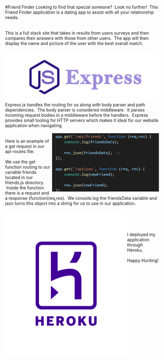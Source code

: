  #Friend Finder
Looking to find that special someone?&nbsp; Look no further!&nbsp; This Friend Finder application is a dating app to assist with all your relationship needs. 
<br>
<br>
<br>
This is a full stack site that takes in results from users surveys and then compares their answers with those from other users.&nbsp; The app will then display the name and picture of the user with the best overall match.
<br>
<br>
<img src="images/express.png" alt="Drawing" style="width: 500px; float: right;" />
Express js handles the routing for us along with body parser and path dependencies. &nbsp;The body parser is considered middleware. &nbsp;It parses incoming request bodies in a middleware before the handlers.&nbsp; Express provides small tooling for HTTP servers which makes it ideal for our website application when navigating. 
<br>
<br>
<img src="images/routes.PNG" alt="Drawing" style="width: 350px; float: right;" />
<br>
Here is an example of a get request in our api-routes file:<br><br>We use the get function routing to our variable friends located in our friends.js directory. &nbsp;Inside the function there is a request and a response (function(req,res). &nbsp;We console.log the friendsData variable and json turns this object into a string for us to use in our application.
<br>
<br>
<img src="images/heroku.png" alt="Drawing" style="width: 400px; float: left;" /> <br><br><br><br>I deployed my application through Heroku.
<br><br>Happy Hunting!
